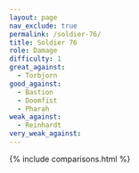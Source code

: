 ```yaml
---
layout: page
nav_exclude: true
permalink: /soldier-76/
title: Soldier 76
role: Damage
difficulty: 1
great_against:
  - Torbjorn
good_against:
  - Bastion
  - Doomfist
  - Pharah
weak_against:
  - Reinhardt
very_weak_against:
---
```


{% include comparisons.html %}